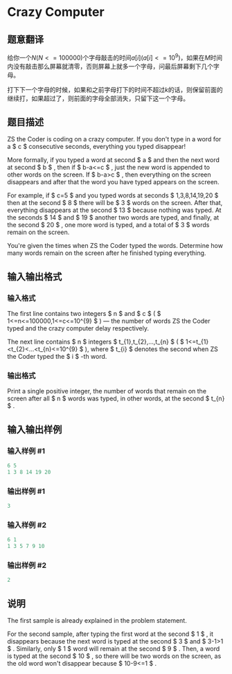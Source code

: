 # Crazy Computer

## 题意翻译

给你一个$N(N<=100000)$个字母敲击的时间$a[i](a[i]<=10^9)$，如果在$M$时间内没有敲击那么屏幕就清零，否则屏幕上就多一个字母，问最后屏幕剩下几个字母。

打下下一个字母的时候，如果和之前字母打下的时间不超过$k$的话，则保留前面的继续打，如果超过了，则前面的字母全部消失，只留下这一个字母。

## 题目描述

ZS the Coder is coding on a crazy computer. If you don't type in a word for a $ c $ consecutive seconds, everything you typed disappear!

More formally, if you typed a word at second $ a $ and then the next word at second $ b $ , then if $ b-a<=c $ , just the new word is appended to other words on the screen. If $ b-a&gt;c $ , then everything on the screen disappears and after that the word you have typed appears on the screen.

For example, if $ c=5 $ and you typed words at seconds $ 1,3,8,14,19,20 $ then at the second $ 8 $ there will be $ 3 $ words on the screen. After that, everything disappears at the second $ 13 $ because nothing was typed. At the seconds $ 14 $ and $ 19 $ another two words are typed, and finally, at the second $ 20 $ , one more word is typed, and a total of $ 3 $ words remain on the screen.

You're given the times when ZS the Coder typed the words. Determine how many words remain on the screen after he finished typing everything.

## 输入输出格式

### 输入格式

The first line contains two integers $ n $ and $ c $ ( $ 1<=n<=100000,1<=c<=10^{9} $ ) — the number of words ZS the Coder typed and the crazy computer delay respectively.

The next line contains $ n $ integers $ t_{1},t_{2},...,t_{n} $ ( $ 1<=t_{1}&lt;t_{2}&lt;...&lt;t_{n}<=10^{9} $ ), where $ t_{i} $ denotes the second when ZS the Coder typed the $ i $ -th word.

### 输出格式

Print a single positive integer, the number of words that remain on the screen after all $ n $ words was typed, in other words, at the second $ t_{n} $ .

## 输入输出样例

### 输入样例 #1

```cpp
6 5
1 3 8 14 19 20

```
### 输出样例 #1

```cpp
3
```


### 输入样例 #2

```cpp
6 1
1 3 5 7 9 10

```
### 输出样例 #2

```cpp
2
```


## 说明

The first sample is already explained in the problem statement.

For the second sample, after typing the first word at the second $ 1 $ , it disappears because the next word is typed at the second $ 3 $ and $ 3-1&gt;1 $ . Similarly, only $ 1 $ word will remain at the second $ 9 $ . Then, a word is typed at the second $ 10 $ , so there will be two words on the screen, as the old word won't disappear because $ 10-9<=1 $ .

